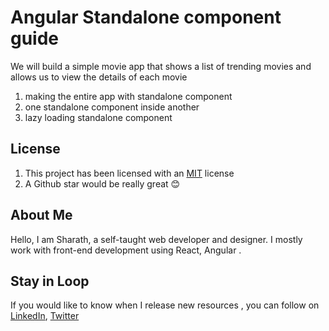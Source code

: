 # Angular Standalone component guide

We will build a simple movie app that shows a list of trending movies and allows us to view the details of each movie

1. making the entire app with standalone component
1. one standalone component inside another
1. lazy loading standalone component

## License

1. This project has been licensed with an [MIT](https://choosealicense.com/licenses/mit/) license
1. A Github star would be really great :blush:

## About Me

Hello, I am Sharath, a self-taught web developer and designer. I mostly work with front-end development using React, Angular .

## Stay in Loop

If you would like to know when I release new resources , you can follow on [LinkedIn](https://www.linkedin.com/in/sharath-mohan-dev/), [Twitter](https://twitter.com/sharathmohan007)
